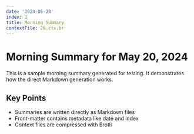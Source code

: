 ```yaml
---
date: '2024-05-20'
index: 1
title: Morning Summary
contextFile: 20.ctx.br
---
```

# Morning Summary for May 20, 2024

This is a sample morning summary generated for testing. It demonstrates how the direct Markdown generation works.

## Key Points

- Summaries are written directly as Markdown files
- Front-matter contains metadata like date and index
- Context files are compressed with Brotli
